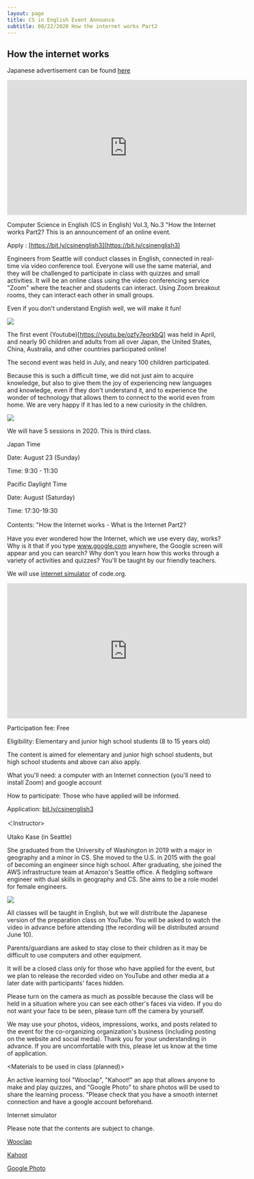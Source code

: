 ```yaml
---
layout: page
title: CS in English Event Announce
subtitle: 08/22/2020 How the internet works Part2
---
```

## How the internet works

Japanese advertisement can be found [here](https://kidscodeclub.jp/computer-science_20200823/)

<iframe width="560" height="315" src="https://www.youtube.com/embed/osg5N1UjlL8" frameborder="0" allow="autoplay; encrypted-media" allowfullscreen></iframe>

Computer Science in English (CS in English) Vol.3, No.3 "How the Internet works Part2? This is an announcement of an online event.

Apply : [https://bit.ly/csinenglish3](https://bit.ly/csinenglish3)  

Engineers from Seattle will conduct classes in English, connected in real-time via video conference tool. Everyone will use the same material, and they will be challenged to participate in class with quizzes and small activities. It will be an online class using the video conferencing service "Zoom" where the teacher and students can interact. 
Using Zoom breakout rooms, they can interact each other in small groups. 

Even if you don't understand English well, we will make it fun!

![](https://kidscodeclub.jp/wp_kcc/wp-content/uploads/2020/08/banner20200823-1170x508.jpg)


The first event (Youtube)[https://youtu.be/ozfy7eorkbQ] was held in April, and nearly 90 children and adults from all over Japan, the United States, China, Australia, and other countries participated online! 

The second event was held in July, and neary 100 children participated.

Because this is such a difficult time, we did not just aim to acquire knowledge, but also to give them the joy of experiencing new languages and knowledge, even if they don't understand it, and to experience the wonder of technology that allows them to connect to the world even from home. We are very happy if it has led to a new curiosity in the children.



![](https://kidscodeclub.jp/wp_kcc/wp-content/uploads/2020/04/1d810a1241fcba11b996ac2377a36040.jpg)


We will have 5 sessions in 2020. This is third class.

Japan Time

Date: August 23 (Sunday)

Time: 9:30 - 11:30

Pacific Daylight Time

Date: August (Saturday)

Time: 17:30-19:30

Contents: "How the Internet works - What is the Internet Part2?　

Have you ever wondered how the Internet, which we use every day, works? Why is it that if you type www.google.com anywhere, the Google screen will appear and you can search? Why don't you learn how this works through a variety of activities and quizzes? You'll be taught by our friendly teachers.

We will use [internet simulator](https://studio.code.org/s/netsim) of code.org.

<iframe width="560" height="315" src="https://www.youtube.com/embed/Kn6Fd5uwZno" frameborder="0" allow="autoplay; encrypted-media" allowfullscreen></iframe>

Participation fee: Free

Eligibility: Elementary and junior high school students (8 to 15 years old)

The content is aimed for elementary and junior high school students, but high school students and above can also apply.

What you'll need: a computer with an Internet connection (you'll need to install Zoom) and google account

How to participate: Those who have applied will be informed.

Application:  [bit.ly/csinenglish3](bit.ly/csinenglish3)


＜Instructor>

Utako Kase (in Seattle)

She graduated from the University of Washington in 2019 with a major in geography and a minor in CS. She moved to the U.S. in 2015 with the goal of becoming an engineer since high school. After graduating, she joined the AWS infrastructure team at Amazon's Seattle office. A fledgling software engineer with dual skills in geography and CS. She aims to be a role model for female engineers.

![](https://kidscodeclub.jp/wp_kcc/wp-content/uploads/2020/05/utako2.jpg)


<Cautions>

All classes will be taught in English, but we will distribute the Japanese version of the preparation class on YouTube. You will be asked to watch the video in advance before attending (the recording will be distributed around June 10).

Parents/guardians are asked to stay close to their children as it may be difficult to use computers and other equipment.

It will be a closed class only for those who have applied for the event, but we plan to release the recorded video on YouTube and other media at a later date with participants' faces hidden.

Please turn on the camera as much as possible because the class will be held in a situation where you can see each other's faces via video. If you do not want your face to be seen, please turn off the camera by yourself.

We may use your photos, videos, impressions, works, and posts related to the event for the co-organizing organization's business (including posting on the website and social media). Thank you for your understanding in advance. If you are uncomfortable with this, please let us know at the time of application.

<Materials to be used in class (planned)>

An active learning tool "Wooclap", "Kahoot!" an app that allows anyone to make and play quizzes, and "Google Photo" to share photos will be used to share the learning process. "Please check that you have a smooth internet connection and have a google account beforehand.

Internet simulator 

Please note that the contents are subject to change.

[Wooclap](https://wooclap.com)

[Kahoot](https://kahoot.com)

[Google Photo](https://www.google.com/photos/)
